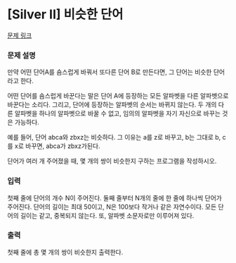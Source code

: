 # [Silver II] 비슷한 단어

[문제 링크](https://www.acmicpc.net/problem/1411) 

### 문제 설명

<p>만약 어떤 단어A를 숌스럽게 바꿔서 또다른 단어 B로 만든다면, 그 단어는 비슷한 단어라고 한다.</p>

<p>어떤 단어를 숌스럽게 바꾼다는 말은 단어 A에 등장하는 모든 알파벳을 다른 알파벳으로 바꾼다는 소리다. 그리고, 단어에 등장하는 알파벳의 순서는 바뀌지 않는다. 두 개의 다른 알파벳을 하나의 알파벳으로 바꿀 수 없고, 임의의 알파벳을 자기 자신으로 바꾸는 것은 가능하다.</p>

<p>예를 들어, 단어 abca와 zbxz는 비슷하다. 그 이유는 a를 z로 바꾸고, b는 그대로 b, c를 x로 바꾸면, abca가 zbxz가된다.</p>

<p>단어가 여러 개 주어졌을 때, 몇 개의 쌍이 비슷한지 구하는 프로그램을 작성하시오.</p>

### 입력 

 <p>첫째 줄에 단어의 개수 N이 주어진다. 둘째 줄부터 N개의 줄에 한 줄에 하나씩 단어가 주어진다. 단어의 길이는 최대 50이고, N은 100보다 작거나 같은 자연수이다. 모든 단어의 길이는 같고, 중복되지 않는다. 또, 알파벳 소문자로만 이루어져 있다.</p>

### 출력 

 <p>첫째 줄에 총 몇 개의 쌍이 비슷한지 출력한다.</p>

